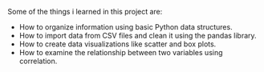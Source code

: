 Some of the things i learned in this project are:
* How to organize information using basic Python data structures.
* How to import data from CSV files and clean it using the pandas library.
* How to create data visualizations like scatter and box plots.
* How to examine the relationship between two variables using correlation.

